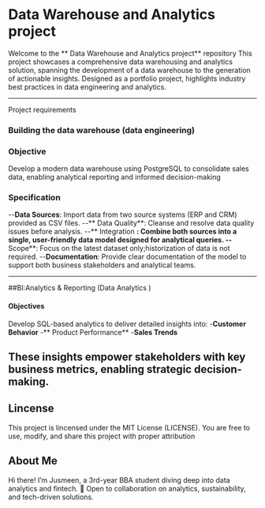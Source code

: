  # Data Warehouse and Analytics project 
 
Welcome to the ** Data Warehouse and Analytics project** repository
This project showcases a comprehensive data warehousing and analytics solution, spanning the development of a data warehouse to the generation of actionable insights. Designed as a portfolio project, highlights industry best practices in data engineering and analytics. 

---

Project requirements

### Building the data warehouse (data engineering)
### Objective
Develop a modern data warehouse using PostgreSQL to consolidate sales data, enabling analytical reporting and informed decision-making

### Specification
--**Data Sources**: Import data from two source systems (ERP and CRM) provided as CSV files.
--** Data Quality**: Cleanse and resolve data quality issues before analysis.
--** Integration **: Combine both sources into a single, user-friendly data model designed for analytical queries.
--** Scope**: Focus on the latest dataset only;historization of data is not required.
--**Documentation**: Provide clear documentation of the model to support both business stakeholders and analytical teams.

----


##BI:Analytics  & Reporting (Data Analytics )

#### Objectives
Develop SQL-based analytics to deliver detailed insights into:
-**Customer Behavior**
-** Product Performance**
-**Sales Trends**

These insights empower stakeholders with key business metrics, enabling strategic decision-making.
---

## Lincense 
This project is lincensed under the MIT License (LICENSE). You are free to use, modify, and share this project with proper attribution

## About Me

Hi there! I’m Jusmeen, a 3rd-year BBA student diving deep into data analytics and fintech.
🔗 Open to collaboration on analytics, sustainability, and tech-driven solutions.

